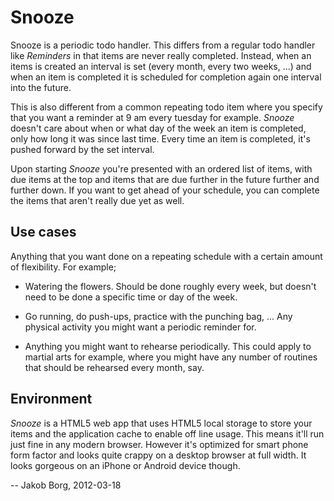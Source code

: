 Snooze
======

Snooze is a periodic todo handler. This differs from a regular todo handler
like *Reminders* in that items are never really completed. Instead, when an
items is created an interval is set (every month, every two weeks, ...) and
when an item is completed it is scheduled for completion again one interval
into the future.

This is also different from a common repeating todo item where you specify that
you want a reminder at 9 am every tuesday for example. *Snooze* doesn't care
about when or what day of the week an item is completed, only how long it was
since last time. Every time an item is completed, it's pushed forward by the
set interval.

Upon starting *Snooze* you're presented with an ordered list of items, with due
items at the top and items that are due further in the future further and
further down. If you want to get ahead of your schedule, you can complete the
items that aren't really due yet as well.

Use cases
---------

Anything that you want done on a repeating schedule with a certain amount of
flexibility. For example;

 - Watering the flowers. Should be done roughly every week, but doesn't need to
   be done a specific time or day of the week.

 - Go running, do push-ups, practice with the punching bag, ... Any physical
   activity you might want a periodic reminder for.

 - Anything you might want to rehearse periodically. This could apply to
   martial arts for example, where you might have any number of routines that
   should be rehearsed every month, say.

Environment
-----------

*Snooze* is a HTML5 web app that uses HTML5 local storage to store your items
and the application cache to enable off line usage. This means it'll run just
fine in any modern browser. However it's optimized for smart phone form factor
and looks quite crappy on a desktop browser at full width. It looks gorgeous on
an iPhone or Android device though.

-- 
Jakob Borg, 2012-03-18


